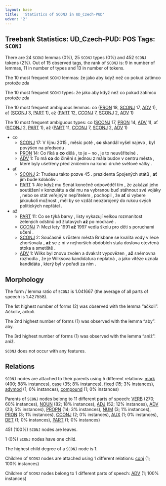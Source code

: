 ```yaml
---
layout: base
title:  'Statistics of SCONJ in UD_Czech-PUD'
udver: '2'
---
```


## Treebank Statistics: UD_Czech-PUD: POS Tags: `SCONJ`

There are 24 `SCONJ` lemmas (0%), 25 `SCONJ` types (0%) and 452 `SCONJ` tokens (2%).
Out of 15 observed tags, the rank of `SCONJ` is: 9 in number of lemmas, 11 in number of types and 13 in number of tokens.

The 10 most frequent `SCONJ` lemmas: že jako aby když než co pokud zatímco protože zda

The 10 most frequent `SCONJ` types:  že jako aby když než co pokud zatímco protože zda

The 10 most frequent ambiguous lemmas: co ([PRON]() 18, [SCONJ]() 17, [ADV]() 1), ať ([SCONJ]() 3, [PART]() 1), až ([PART]() 12, [CCONJ]() 7, [SCONJ]() 2, [ADV]() 1)

The 10 most frequent ambiguous types:  co ([SCONJ]() 17, [PRON]() 14, [ADV]() 1), ať ([SCONJ]() 2, [PART]() 1), až ([PART]() 11, [CCONJ]() 7, [SCONJ]() 2, [ADV]() 1)


* co
  * [SCONJ]() 17: V říjnu 2015 , měsíc poté , <b>co</b> skandál vyšel najevo , byl povýšen na předsedu .
  * [PRON]() 14: Co říká a <b>co</b> dělá , to je – no , je to neuvěřitelné .
  * [ADV]() 1: To má <b>co</b> do činění s jednou z mála budov v centru města , které byly ušetřeny před zničením na konci druhé světové války .
* ať
  * [SCONJ]() 2: Trudeau takto pozve 45 . prezidenta Spojených států , <b>ať</b> jím bude kdokoliv .
  * [PART]() 1: Ale když mu Senát konečně odpověděl tím , že zakázal jeho soutěžení v konzulátu a dal mu na vybranou buď stáhnout své vojáky , nebo se stát veřejným nepřítelem , pochopil , že <b>ať</b> si vybere jakoukoli možnost , měl by se vzdát neozbrojený do rukou svých politických nepřátel .
* až
  * [PART]() 11: Co se týká barvy , listy vykazují velkou rozmanitost zelených odstínů od žlutavých <b>až</b> po modravé .
  * [CCONJ]() 7: Mezi lety 1991 <b>až</b> 1997 vedla školu pro děti s poruchami učení .
  * [SCONJ]() 2: Současně s růstem města Brisbane se kvalita vody v řece zhoršovala , <b>až</b> se z ní v nejhorších obdobích stala doslova otevřená stoka a smetiště .
  * [ADV]() 1: Wilks byl znovu zvolen a dvakrát vypovězen , <b>až</b> sněmovna rozhodla , že je Wilksova kandidatura neplatná , a jako vítěze uznala kandidáta , který byl v pořadí za ním .

## Morphology

The form / lemma ratio of `SCONJ` is 1.041667 (the average of all parts of speech is 1.427558).

The 1st highest number of forms (2) was observed with the lemma “ačkoli”: Ačkoliv, ačkoli.

The 2nd highest number of forms (1) was observed with the lemma “aby”: aby.

The 3rd highest number of forms (1) was observed with the lemma “aniž”: aniž.

`SCONJ` does not occur with any features.


## Relations

`SCONJ` nodes are attached to their parents using 5 different relations: [mark](cs_pud-dep-mark.html) (400; 88% instances), [case](cs_pud-dep-case.html) (35; 8% instances), [fixed](cs_pud-dep-fixed.html) (15; 3% instances), [advmod](cs_pud-dep-advmod.html) (1; 0% instances), [compound](cs_pud-dep-compound.html) (1; 0% instances)

Parents of `SCONJ` nodes belong to 11 different parts of speech: [VERB](cs_pud-pos-VERB.html) (270; 60% instances), [NOUN](cs_pud-pos-NOUN.html) (82; 18% instances), [ADJ](cs_pud-pos-ADJ.html) (52; 12% instances), [ADV](cs_pud-pos-ADV.html) (23; 5% instances), [PROPN](cs_pud-pos-PROPN.html) (14; 3% instances), [NUM](cs_pud-pos-NUM.html) (3; 1% instances), [PRON](cs_pud-pos-PRON.html) (3; 1% instances), [CCONJ](cs_pud-pos-CCONJ.html) (2; 0% instances), [AUX](cs_pud-pos-AUX.html) (1; 0% instances), [DET](cs_pud-pos-DET.html) (1; 0% instances), [PART](cs_pud-pos-PART.html) (1; 0% instances)

451 (100%) `SCONJ` nodes are leaves.

1 (0%) `SCONJ` nodes have one child.

The highest child degree of a `SCONJ` node is 1.

Children of `SCONJ` nodes are attached using 1 different relations: [conj](cs_pud-dep-conj.html) (1; 100% instances)

Children of `SCONJ` nodes belong to 1 different parts of speech: [ADV](cs_pud-pos-ADV.html) (1; 100% instances)

